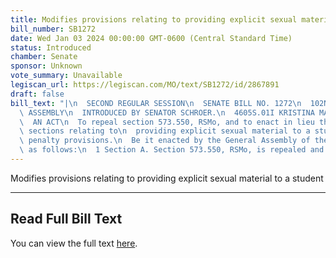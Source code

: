 ```yaml
---
title: Modifies provisions relating to providing explicit sexual material to a student
bill_number: SB1272
date: Wed Jan 03 2024 00:00:00 GMT-0600 (Central Standard Time)
status: Introduced
chamber: Senate
sponsor: Unknown
vote_summary: Unavailable
legiscan_url: https://legiscan.com/MO/text/SB1272/id/2867891
draft: false
bill_text: "|\n  SECOND REGULAR SESSION\n  SENATE BILL NO. 1272\n  102ND GENERA L\
  \ ASSEMBLY\n  INTRODUCED BY SENATOR SCHROER.\n  4605S.01I KRISTINA MARTIN, Secretary\n\
  \  AN ACT\n  To repeal section 573.550, RSMo, and to enact in lieu thereof two new\
  \ sections relating to\n  providing explicit sexual material to a student, with\
  \ penalty provisions.\n  Be it enacted by the General Assembly of the State of Missouri,\
  \ as follows:\n  1 Section A. Section 573.550, RSMo, is repealed and two new"
---
```

Modifies provisions relating to providing explicit sexual material to a student

---

## Read Full Bill Text

You can view the full text [here](https://legiscan.com/MO/text/SB1272/id/2867891).
